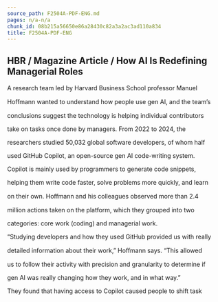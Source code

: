 ```yaml
---
source_path: F2504A-PDF-ENG.md
pages: n/a-n/a
chunk_id: 08b215a56650e86a28430c82a3a2ac3ad110a834
title: F2504A-PDF-ENG
---
```

## HBR / Magazine Article / How AI Is Redefining Managerial Roles

A research team led by Harvard Business School professor Manuel

Hoﬀmann wanted to understand how people use gen AI, and the team’s

conclusions suggest the technology is helping individual contributors

take on tasks once done by managers. From 2022 to 2024, the

researchers studied 50,032 global software developers, of whom half

used GitHub Copilot, an open-source gen AI code-writing system.

Copilot is mainly used by programmers to generate code snippets,

helping them write code faster, solve problems more quickly, and learn

on their own. Hoﬀmann and his colleagues observed more than 2.4

million actions taken on the platform, which they grouped into two

categories: core work (coding) and managerial work.

“Studying developers and how they used GitHub provided us with really

detailed information about their work,” Hoﬀmann says. “This allowed

us to follow their activity with precision and granularity to determine if

gen AI was really changing how they work, and in what way.”

They found that having access to Copilot caused people to shift task
